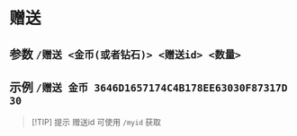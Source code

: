 # 赠送
## 参数 `/赠送 <金币(或者钻石)> <赠送id> <数量>`
## 示例 `/赠送 金币 3646D1657174C4B178EE63030F87317D 30`

> [!TIP] 提示
> 赠送id 可使用 `/myid` 获取